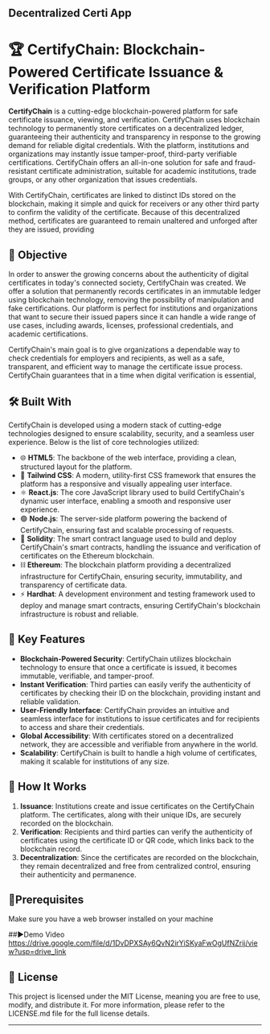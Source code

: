 Decentralized Certi App
---

# 🏆 CertifyChain: Blockchain-Powered Certificate Issuance & Verification Platform

**CertifyChain** is a cutting-edge blockchain-powered platform for safe certificate issuance, viewing, and verification. CertifyChain uses blockchain technology to permanently store certificates on a decentralized ledger, guaranteeing their authenticity and transparency in response to the growing demand for reliable digital credentials. With the platform, institutions and organizations may instantly issue tamper-proof, third-party verifiable certifications. CertifyChain offers an all-in-one solution for safe and fraud-resistant certificate administration, suitable for academic institutions, trade groups, or any other organization that issues credentials.

With CertifyChain, certificates are linked to distinct IDs stored on the blockchain, making it simple and quick for receivers or any other third party to confirm the validity of the certificate. Because of this decentralized method, certificates are guaranteed to remain unaltered and unforged after they are issued, providing

## 🎯 Objective

In order to answer the growing concerns about the authenticity of digital certificates in today's connected society, CertifyChain was created. We offer a solution that permanently records certificates in an immutable ledger using blockchain technology, removing the possibility of manipulation and fake certifications. Our platform is perfect for institutions and organizations that want to secure their issued papers since it can handle a wide range of use cases, including awards, licenses, professional credentials, and academic certifications.

CertifyChain's main goal is to give organizations a dependable way to check credentials for employers and recipients, as well as a safe, transparent, and efficient way to manage the certificate issue process. CertifyChain guarantees that in a time when digital verification is essential,

## 🛠️ Built With

CertifyChain is developed using a modern stack of cutting-edge technologies designed to ensure scalability, security, and a seamless user experience. Below is the list of core technologies utilized:

  - 🌐 **HTML5**: The backbone of the web interface, providing a clean, structured layout for the platform.
  - 🎨 **Tailwind CSS**: A modern, utility-first CSS framework that ensures the platform has a responsive and visually appealing user interface.
  - ⚛️ **React.js**: The core JavaScript library used to build CertifyChain's dynamic user interface, enabling a smooth and responsive user experience.
  - 🟢 **Node.js**: The server-side platform powering the backend of CertifyChain, ensuring fast and scalable processing of requests.
  - 🔐 **Solidity**: The smart contract language used to build and deploy CertifyChain's smart contracts, handling the issuance and verification of certificates on the Ethereum blockchain.
  - ⛓️ **Ethereum**: The blockchain platform providing a decentralized infrastructure for CertifyChain, ensuring security, immutability, and transparency of certificate data.
  - ⚡ **Hardhat**: A development environment and testing framework used to deploy and manage smart contracts, ensuring CertifyChain's blockchain infrastructure is robust and reliable.

## 🔑 Key Features

- **Blockchain-Powered Security**: CertifyChain utilizes blockchain technology to ensure that once a certificate is issued, it becomes immutable, verifiable, and tamper-proof.
- **Instant Verification**: Third parties can easily verify the authenticity of certificates by checking their ID on the blockchain, providing instant and reliable validation.
- **User-Friendly Interface**: CertifyChain provides an intuitive and seamless interface for institutions to issue certificates and for recipients to access and share their credentials.
- **Global Accessibility**: With certificates stored on a decentralized network, they are accessible and verifiable from anywhere in the world.
- **Scalability**: CertifyChain is built to handle a high volume of certificates, making it scalable for institutions of any size.

## 🚀 How It Works

1. **Issuance**: Institutions create and issue certificates on the CertifyChain platform. The certificates, along with their unique IDs, are securely recorded on the blockchain.
2. **Verification**: Recipients and third parties can verify the authenticity of certificates using the certificate ID or QR code, which links back to the blockchain record.
3. **Decentralization**: Since the certificates are recorded on the blockchain, they remain decentralized and free from centralized control, ensuring their authenticity and permanence.

## 📝Prerequisites
Make sure you have a web browser installed on your machine

##▶️Demo Video
https://drive.google.com/file/d/1DvDPXSAy6QvN2irYiSKyaFwOgUfNZrij/view?usp=drive_link

## 📄 License

This project is licensed under the MIT License, meaning you are free to use, modify, and distribute it. For more information, please refer to the LICENSE.md file for the full license details.

---
